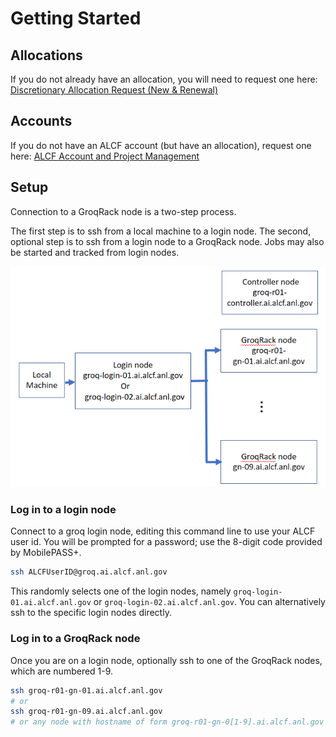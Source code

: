 # Getting Started

## Allocations

If you do not already have an allocation, you will need to request one here:
[Discretionary Allocation Request (New & Renewal)](https://accounts.alcf.anl.gov/#/allocationRequests)

## Accounts

If you do not have an ALCF account (but have an allocation), request one here: [ALCF Account and Project Management](https://accounts.alcf.anl.gov/#/home)

## Setup

Connection to a GroqRack node is a two-step process.

The first step is to ssh from a local machine to a login node.
The second, optional step is to ssh from a login node to a GroqRack node. Jobs may also be started and tracked from login nodes.

![GroqRack System View](files/groqrack_system_diagram.png "GroqRack System View")

### Log in to a login node

Connect to a groq login node, editing this command line to use your ALCF user id. You will be prompted for a password; use the 8-digit code provided by  MobilePASS+. 
```bash
ssh ALCFUserID@groq.ai.alcf.anl.gov
```
This randomly selects one of the login nodes, namely `groq-login-01.ai.alcf.anl.gov` or `groq-login-02.ai.alcf.anl.gov`. You can alternatively ssh to the specific login nodes directly. 


### Log in to a GroqRack node

Once you are on a login node, optionally ssh to one of the GroqRack nodes, which are numbered 1-9.

```bash
ssh groq-r01-gn-01.ai.alcf.anl.gov
# or
ssh groq-r01-gn-09.ai.alcf.anl.gov
# or any node with hostname of form groq-r01-gn-0[1-9].ai.alcf.anl.gov
```


